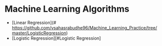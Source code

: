 # Machine Learning Algorithms

- [Linear Regression](# https://github.com/vsahasrabudhe96/Machine_Learning_Practice/tree/master/LogisticRegression)
- [Logistic Regression][#Logistic Regression]